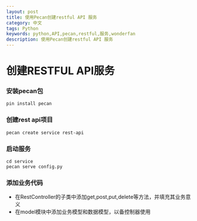 ```yaml
---
layout: post
title: 使用Pecan创建restful API 服务
category: 中文
tags: Python
keywords: python,API,pecan,restful,服务,wonderfan
description: 使用Pecan创建restful API 服务
---
```


# 创建RESTFUL API服务

### 安装pecan包

    pin install pecan
    
### 创建rest api项目

    pecan create service rest-api
    
### 启动服务

    cd service
    pecan serve config.py
    
### 添加业务代码

* 在RestController的子类中添加get,post,put,delete等方法，并填充其业务意义
* 在model模块中添加业务模型和数据模型，以备控制器使用
